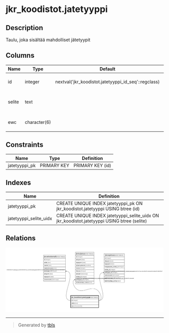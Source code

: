 # jkr_koodistot.jatetyyppi

## Description

Taulu, joka sisältää mahdolliset jätetyypit

## Columns

| Name | Type | Default | Nullable | Children | Parents | Comment |
| ---- | ---- | ------- | -------- | -------- | ------- | ------- |
| id | integer | nextval('jkr_koodistot.jatetyyppi_id_seq'::regclass) | false | [jkr.velvoitemalli](jkr.velvoitemalli.md) [jkr.kuljetus](jkr.kuljetus.md) [jkr.sopimus](jkr.sopimus.md) |  |  |
| selite | text |  | false |  |  | Kuvaus tietyn tunnisteen omaavasta jätetyypistä |
| ewc | character(6) |  | true |  |  | Kuusinumeroinen jätekoodi (EWC-koodi) |

## Constraints

| Name | Type | Definition |
| ---- | ---- | ---------- |
| jatetyyppi_pk | PRIMARY KEY | PRIMARY KEY (id) |

## Indexes

| Name | Definition |
| ---- | ---------- |
| jatetyyppi_pk | CREATE UNIQUE INDEX jatetyyppi_pk ON jkr_koodistot.jatetyyppi USING btree (id) |
| jatetyyppi_selite_uidx | CREATE UNIQUE INDEX jatetyyppi_selite_uidx ON jkr_koodistot.jatetyyppi USING btree (selite) |

## Relations

![er](jkr_koodistot.jatetyyppi.svg)

---

> Generated by [tbls](https://github.com/k1LoW/tbls)
